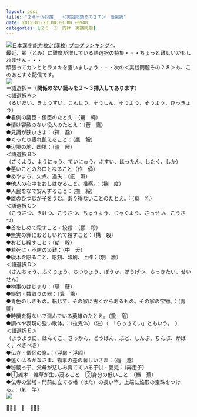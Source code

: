 ```yaml
---
layout: post
title: "２６－③対策　　＜実践問題その２７＞　語選択"
date: 2015-01-23 00:00:00 +0900
categories: [２６－③　向け　実践問題]
---
```


[![](/syuusyuu9701/assets/images/２６－③対策-＜実践問題その２７＞-語選択-br_c_3028_1.gif)](http://blog.with2.net/link.php?1659096:3028 "日本漢字能力検定(漢検) ブログランキングへ")[日本漢字能力検定(漢検) ブログランキングへ](http://blog.with2.net/link.php?1659096:3028)  
最近、頓（とみ）に難度が増している語選択の特集・・・ちょっと難しいかもしれません・・・  
頑張ってカンとヒラメキを養いましょう・・・次の＜実践問題その２８＞も、このあとすぐ配信です。  
![](/syuusyuu9701/assets/images/２６－③対策-＜実践問題その２７＞-語選択-6cbb38150422b046eaab8d8681bec64b.png)  
＝語選択＝（**関係のない読みを２～３挿入してあります**）  
＜語選択Ａ＞  
（るいだい、きょうすい、こんしつ、そうしん、そうよう、そうよう、ひっきょう）  
●君側の讒臣・佞臣のたとえ：（蒼　蠅）  
●情け容赦のない役人のたとえ：（蒼　鷹）  
●見識が狭いさま：（褌　蝨）  
●ぐったり疲れ飢えること：（羸　餒）  
●辺境の地、国境：（疆　陲）  
＜語選択Ｂ＞  
（さくよう、ようにゅう、ていにゅう、ぶすい、ほったん、したく、しか）  
●悪いことの糸口となること（作　俑）  
●あやまち、欠点、過失：（疵　瑕）  
●他人の心中をおしはかること。推察。：（揣　度）  
●人民をなで安んずること：（撫　綏）  
●雄のひつじが子をうむ。あり得ないことのたとえ。：（羝　乳）　  
＜語選択Ｃ＞  
（こうさつ、きけつ、こうさつ、ちゅうよう、じゃくよう、さっせい、こうさつ）  
●首をしめて殺すこと・絞殺：（摎　殺）  
●無実の罪におとしいれて殺すこと：（構　殺）  
●おどし殺すこと：（劫　殺）  
●若死に・不慮の災難：（中　夭）  
●版木を彫ること、彫刻、印刷、上梓：（剞　厥）  
＜語選択Ｄ＞  
（さんちゅう、ふくりょう、ちつりょう、ぼうか、ぼうげつ、らっきたい、せいせん）  
●物事のはじまり：（萌　蘖）  
●錣鈞・数取りの器：（算　籌）  
●青色のしきもの。転じて、その家に古くからあるもの。その家の宝物。：（青　氈）  
●時機を得ないで潜んでいる英雄のたとえ。（蟄　竜）  
●調べや表現の強い歌体。：（拉鬼体）（注）（　「らっきてい」ともいう。　）  
＜語選択Ｅ＞  
（ようように、ほんそご、さっかん、とうばん、ふと、しんぶ、ちんぶ、かばく、べきべき）  
●仏寺・僧侶の意。：（浮屠・浮図）   
●遠くはるかなさま、物事の差の著しいさま：（遐　邈）  
●秘蔵っ子、父母が慈しみ育てている子供・愛児：（奔走子）  
●①雑木・雑草が生い茂ること　②身分の低いこと：（榛　蕪）  
●仏寺の堂塔・門前に立てる幡（はた）の長い竿。上端に焔形の宝珠をつける。：（刹　竿）  
![](/syuusyuu9701/assets/images/２６－③対策-＜実践問題その２７＞-語選択-c156cf5a1bad8545f1b58c276fae63fa.png)  
  
👋👋👋　🐑　👋👋👋  
  
